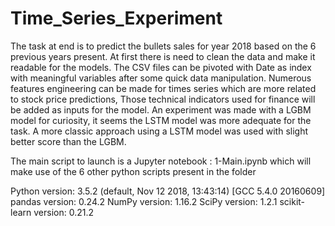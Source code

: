 # Time_Series_Experiment

The task at end is to predict the bullets sales for year 2018 based on the 6 previous years present.
At first there is need to clean the data and make it readable for the models.
The CSV files can be pivoted with Date as index with meaningful variables after some quick data manipulation.
Numerous features engineering can be made for times series which are more related to stock price predictions,
Those technical indicators used for finance will be added as inputs for the model.
An experiment was made with a LGBM model for curiosity, it seems the LSTM model was more adequate for the task.
A more classic approach using a LSTM model was used with slight better score than the LGBM.

The main script to launch is a Jupyter notebook : 1-Main.ipynb
which will make use of the 6 other python scripts present in the folder

Python version: 3.5.2 (default, Nov 12 2018, 13:43:14) [GCC 5.4.0 20160609]
pandas version: 0.24.2
NumPy version: 1.16.2
SciPy version: 1.2.1
scikit-learn version: 0.21.2

